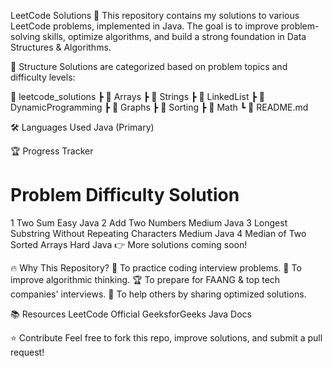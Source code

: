 LeetCode Solutions 🚀
This repository contains my solutions to various LeetCode problems, implemented in Java. The goal is to improve problem-solving skills, optimize algorithms, and build a strong foundation in Data Structures & Algorithms.

📌 Structure
Solutions are categorized based on problem topics and difficulty levels:

📂 leetcode_solutions
 ┣ 📂 Arrays
 ┣ 📂 Strings
 ┣ 📂 LinkedList
 ┣ 📂 DynamicProgramming
 ┣ 📂 Graphs
 ┣ 📂 Sorting
 ┣ 📂 Math
 ┗ 📜 README.md

🛠 Languages Used
 Java (Primary)

🏆 Progress Tracker
#	Problem	Difficulty	Solution
1	Two Sum	Easy	Java
2	Add Two Numbers	Medium	Java
3	Longest Substring Without Repeating Characters	Medium	Java
4	Median of Two Sorted Arrays	Hard	Java
👉 More solutions coming soon!

🔥 Why This Repository?
📌 To practice coding interview problems.
🚀 To improve algorithmic thinking.
🏆 To prepare for FAANG & top tech companies' interviews.
🤝 To help others by sharing optimized solutions.

📚 Resources
LeetCode Official
GeeksforGeeks
Java Docs

⭐ Contribute
Feel free to fork this repo, improve solutions, and submit a pull request!
